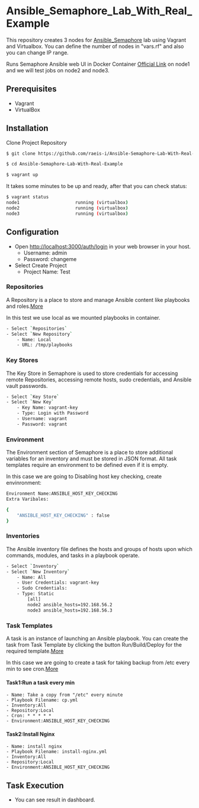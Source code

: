 # Ansible_Semaphore_Lab_With_Real_Example

This repository creates 3 nodes for [Ansible_Semaphore](https://semui.co/) lab using Vagrant and Virtualbox.
You can define the number of nodes in "vars.rf" and also you can change IP range.

Runs Semaphore Ansible web UI in Docker Container [Official Link](https://docs.semui.co/administration-guide/installation#docker) on node1 and we will test jobs on node2 and node3.

## Prerequisites

- Vagrant
- VirtualBox

## Installation
Clone Project Repository


```bash
$ git clone https://github.com/raeis-i/Ansible-Semaphore-Lab-With-Real-Example

$ cd Ansible-Semaphore-Lab-With-Real-Example

$ vagrant up

```
It takes some minutes to be up and ready, after that you can check status:

```bash
$ vagrant status
node1                     running (virtualbox)
node2                     running (virtualbox)
node3                     running (virtualbox)
```

## Configuration
- Open [http://localhost:3000/auth/login](http://localhost:3000/auth/login) in your web browser in your host.
    - Username: admin
    - Password: changeme
- Select Create Project
    - Project Name: Test


### Repositories

A Repository is a place to store and manage Ansible content like playbooks and roles.[More](https://docs.semui.co/user-guide/repositories)

In this test we use local as we mounted playbooks in container.
```bash
- Select `Repositories`
- Select `New Repository`
    - Name: Local
    - URL: /tmp/playbooks
```



### Key Stores
The Key Store in Semaphore is used to store credentials for accessing remote Repositories, accessing remote hosts, sudo credentials, and Ansible vault passwords.
```bash
- Select `Key Store`
- Select `New Key`
    - Key Name: vagrant-key
    - Type: Login with Password
    - Username: vagrant
    - Password: vagrant
```

### Environment
The Environment section of Semaphore is a place to store additional variables for an inventory and must be stored in JSON format. All task templates require an environment to be defined even if it is empty.

In this case we are going to Disabling host key checking, create envinronment:
```bash
Environment Name:ANSIBLE_HOST_KEY_CHECKING
Extra Varibales:

{
    "ANSIBLE_HOST_KEY_CHECKING" : false
}
```


### Inventories

The Ansible inventory file defines the hosts and groups of hosts upon which commands, modules, and tasks in a playbook operate.

```bash
- Select `Inventory`
- Select `New Inventory`
    - Name: All
    - User Credentials: vagrant-key
    - Sudo Credentials: 
    - Type: Static
        [all]
        node2 ansible_hosts=192.168.56.2
        node3 ansible_hosts=192.168.56.3
```


### Task Templates
A task is an instance of launching an Ansible playbook. You can create the task from Task Template by clicking the button Run/Build/Deploy for the required template.[More](https://docs.semui.co/user-guide/tasks)

In this case we are going to create a task for taking backup from /etc every min to see cron.[More](https://crontab-generator.org/)
#### Task1:Run a task every min
    - Name: Take a copy from "/etc" every minute
    - Playbook Filename: cp.yml
    - Inventory:All
    - Repository:Local
    - Cron: * * * * *
    - Environment:ANSIBLE_HOST_KEY_CHECKING

#### Task2:Install Nginx
    - Name: install nginx
    - Playbook Filename: install-nginx.yml
    - Inventory:All
    - Repository:Local
    - Environment:ANSIBLE_HOST_KEY_CHECKING

## Task Execution
- You can see result in dashboard.

